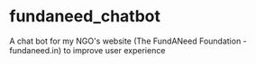 # fundaneed_chatbot
A chat bot for my NGO's website (The FundANeed Foundation - fundaneed.in) to improve user experience
